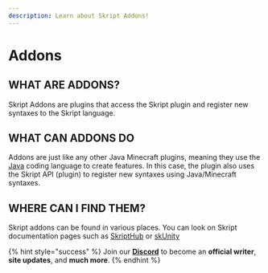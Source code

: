 ```yaml
---
description: Learn about Skript Addons!
---
```


# Addons

## **WHAT ARE ADDONS?**

Skript Addons are plugins that access the Skript plugin and register new syntaxes to the Skript language.

## **WHAT CAN ADDONS DO**

Addons are just like any other Java Minecraft plugins, meaning they use the [Java](https://en.m.wikipedia.org/wiki/Java_(programming_language)) coding language to create features. In this case, the plugin also uses the Skript API (plugin) to register new syntaxes using Java/Minecraft syntaxes.

## **WHERE CAN I FIND THEM?**

Skript addons can be found in various places. You can look on Skript documentation pages such as [SkriptHub](https://skripthub.net) or [skUnity](https://skunity.com)

{% hint style="success" %}
Join our [**Discord**](https://discord.gg/TYhH5bK) to become an **official writer**, **site updates**, and **much more**.
{% endhint %}
